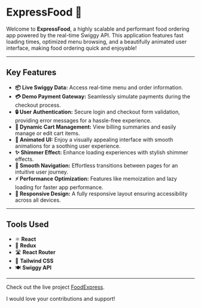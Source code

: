 # ExpressFood 🍕

Welcome to **ExpressFood**, a highly scalable and performant food ordering app powered by the real-time Swiggy API. This application features fast loading times, optimized menu browsing, and a beautifully animated user interface, making food ordering quick and enjoyable!

---

## Key Features

- **📦 Live Swiggy Data:** Access real-time menu and order information.
- **💳 Demo Payment Gateway:** Seamlessly simulate payments during the checkout process.
- **🔒 User Authentication:** Secure login and checkout form validation, providing error messages for a hassle-free experience.
- **🛒 Dynamic Cart Management:** View billing summaries and easily manage or edit cart items.
- **🎨 Animated UI:** Enjoy a visually appealing interface with smooth animations for a soothing user experience.
- **✨ Shimmer Effect:** Enhance loading experiences with stylish shimmer effects.
- **📱 Smooth Navigation:** Effortless transitions between pages for an intuitive user journey.
- **⚡ Performance Optimization:** Features like memoization and lazy loading for faster app performance.
- **📏 Responsive Design:** A fully responsive layout ensuring accessibility across all devices.

---

## Tools Used

- ⚛️ **React**
- 🔄 **Redux**
- 🛣️ **React Router**
- 🎨 **Tailwind CSS**
- 🍽️ **Swiggy API**

---

Check out the live project [FoodExpress](https://foodexpresss.netlify.app/).

I would love your contributions and support!
